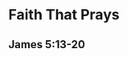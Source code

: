 <!-- .slide: <%= bg("unsplash-Jztmx9yqjBw-stars.jpg") %> id="title" -->
# Faith That Prays 
## James 5:13-20